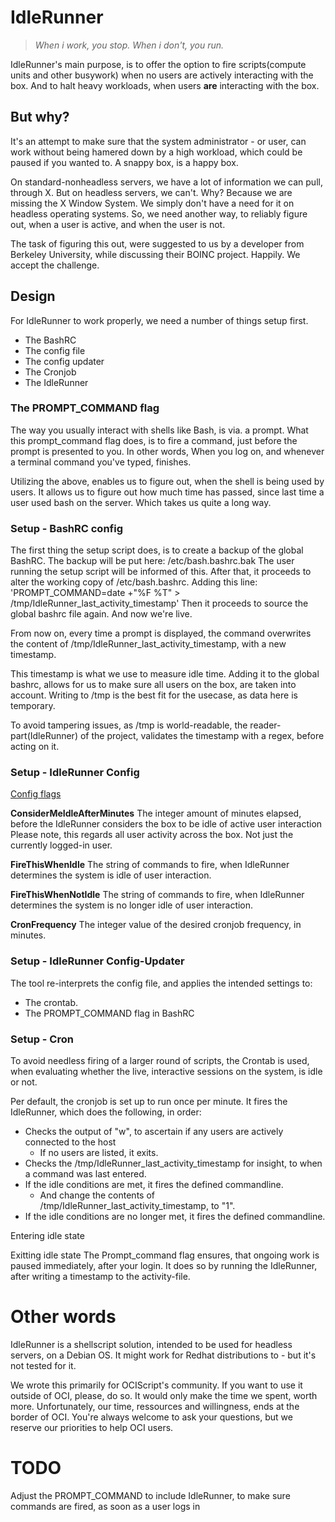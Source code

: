 # IdleRunner

> *When i work, you stop. When i don't, you run.*

IdleRunner's main purpose, is to offer the option to fire scripts(compute units and other busywork) when no users are actively interacting with the box.
And to halt heavy workloads, when users **are** interacting with the box.

## But why?
It's an attempt to make sure that the system administrator - or user, can work without being hamered down by a high workload, which could be paused if you wanted to. A snappy box, is a happy box.

On standard-nonheadless servers, we have a lot of information we can pull, through X. But on headless servers, we can't.
Why? Because we are missing the X Window System.
We simply don't have a need for it on headless operating systems.
So, we need another way, to reliably figure out, when a user is active, and when the user is not.

The task of figuring this out, were suggested to us by a developer from Berkeley University, while discussing their BOINC project. Happily. We accept the challenge.

## Design
For IdleRunner to work properly, we need a number of things setup first.
* The BashRC
* The config file
* The config updater
* The Cronjob
* The IdleRunner


### The PROMPT_COMMAND flag
The way you usually interact with shells like Bash, is via. a prompt.
What this prompt_command flag does, is to fire a command, just before the prompt is presented to you.
In other words, When you log on, and whenever a terminal command you've typed, finishes.

Utilizing the above, enables us to figure out, when the shell is being used by users.
It allows us to figure out how much time has passed, since last time a user used bash on the server. Which takes us quite a long way.

### Setup - BashRC config
The first thing the setup script does, is to create a backup of the global BashRC.
The backup will be put here: /etc/bash.bashrc.bak
The user running the setup script will be informed of this. 
After that, it proceeds to alter the working copy of /etc/bash.bashrc.
Adding this line: 
'PROMPT_COMMAND=date +"%F %T" > /tmp/IdleRunner_last_activity_timestamp'
Then it proceeds to source the global bashrc file again. And now we're live.

From now on, every time a prompt is displayed, the command overwrites the content of /tmp/IdleRunner_last_activity_timestamp, with a new timestamp.

This timestamp is what we use to measure idle time.
Adding it to the global bashrc, allows for us to make sure all users on the box, are taken into account.
Writing to /tmp is the best fit for the usecase, as data here is temporary.

To avoid tampering issues, as /tmp is world-readable, the reader-part(IdleRunner) of the project, validates the timestamp with a regex, before acting on it.

### Setup - IdleRunner Config
<u>Config flags</u>

**ConsiderMeIdleAfterMinutes**
The integer amount of minutes elapsed, before the IdleRunner considers the box to be idle of active user interaction
Please note, this regards all user activity across the box. Not just the currently logged-in user.

**FireThisWhenIdle**
The string of commands to fire, when IdleRunner determines the system is idle of user interaction.

**FireThisWhenNotIdle**
The string of commands to fire, when IdleRunner determines the system is no longer idle of user interaction.

**CronFrequency**
The integer value of the desired cronjob frequency, in minutes.

### Setup - IdleRunner Config-Updater
The tool re-interprets the config file, and applies the intended settings to:
* The crontab.
* The PROMPT_COMMAND flag in BashRC

### Setup - Cron
To avoid needless firing of a larger round of scripts, the Crontab is used, when evaluating whether the live, interactive sessions on the system, is idle or not.

Per default, the cronjob is set up to run once per minute.
It fires the IdleRunner, which does the following, in order:
* Checks the output of "w", to ascertain if any users are actively connected to the host
	* If no users are listed, it exits.
* Checks the /tmp/IdleRunner_last_activity_timestamp for insight, to when a command was last entered. 
* If the idle conditions are met, it fires the defined commandline.
	* And change the contents of /tmp/IdleRunner_last_activity_timestamp, to "1".
* If the idle conditions are no longer met, it fires the defined commandline.




Entering idle state

Exitting idle state
The Prompt_command flag ensures, that ongoing work is paused immediately, after your login. It does so by running the IdleRunner, after writing a timestamp to the activity-file.






# Other words
IdleRunner is a shellscript solution, intended to be used for headless servers, on a Debian OS. It might work for Redhat distributions to - but it's not tested for it.

We wrote this primarily for OCIScript's community.
If you want to use it outside of OCI, please, do so. It would only make the time we spent, worth more. Unfortunately, our time, ressources and willingness, ends at the border of OCI. You're always welcome to ask your questions, but we reserve our priorities to help OCI users.



# TODO
Adjust the PROMPT_COMMAND to include IdleRunner, to make sure commands are fired, as soon as a user logs in
